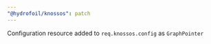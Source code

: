 ```yaml
---
"@hydrofoil/knossos": patch
---
```


Configuration resource added to `req.knossos.config` as `GraphPointer`
